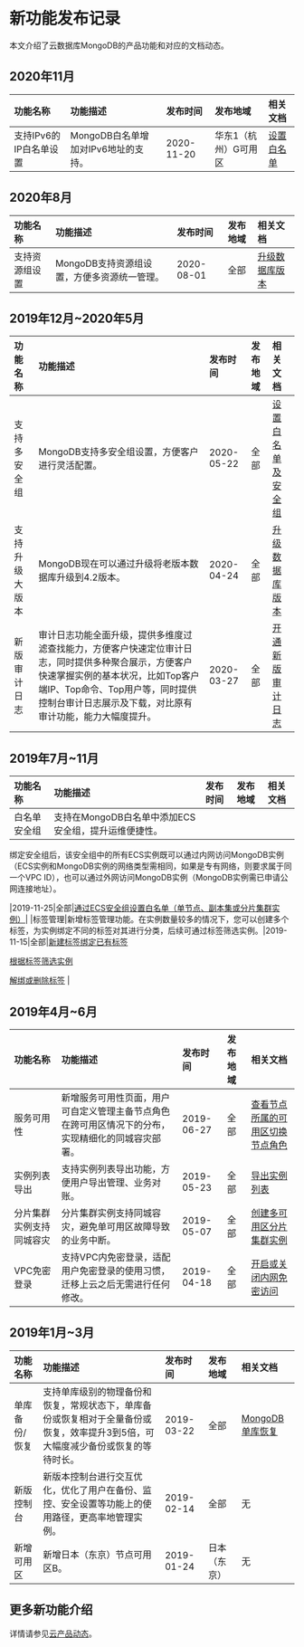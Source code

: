# 新功能发布记录

本文介绍了云数据库MongoDB的产品功能和对应的文档动态。

## 2020年11月

|功能名称|功能描述|发布时间|发布地域|相关文档|
|:---|:---|:---|:---|:---|
|支持IPv6的IP白名单设置|MongoDB白名单增加对IPv6地址的支持。|2020-11-20|华东1（杭州）G可用区|[设置白名单](/intl.zh-CN/副本集快速入门/设置白名单.md)|

## 2020年8月

|功能名称|功能描述|发布时间|发布地域|相关文档|
|:---|:---|:---|:---|:---|
|支持资源组设置|MongoDB支持资源组设置，方便多资源统一管理。|2020-08-01|全部|[升级数据库版本](/intl.zh-CN/用户指南/实例管理/数据库升级/升级数据库版本.md)|

## 2019年12月~2020年5月

|功能名称|功能描述|发布时间|发布地域|相关文档|
|:---|:---|:---|:---|:---|
|支持多安全组|MongoDB支持多安全组设置，方便客户进行灵活配置。|2020-05-22|全部|[设置白名单及安全组](/intl.zh-CN/用户指南/数据安全性/设置白名单及安全组.md)|
|支持升级大版本|MongoDB现在可以通过升级将老版本数据库升级到4.2版本。|2020-04-24|全部|[升级数据库版本](/intl.zh-CN/用户指南/实例管理/数据库升级/升级数据库版本.md)|
|新版审计日志|审计日志功能全面升级，提供多维度过滤查找能力，方便客户快速定位审计日志，同时提供多种聚合展示，方便客户快速掌握实例的基本状况，比如Top客户端IP、Top命令、Top用户等，同时提供控制台审计日志展示及下载，对比原有审计功能，能力大幅度提升。|2020-03-27|全部|[开通新版审计日志](/intl.zh-CN/用户指南/数据安全性/新版审计日志/开通新版审计日志.md)|

## 2019年7月~11月

|功能名称|功能描述|发布时间|发布地域|相关文档|
|:---|:---|:---|:---|:---|
|白名单安全组|支持在MongoDB白名单中添加ECS安全组，提升运维便捷性。

绑定安全组后，该安全组中的所有ECS实例既可以通过内网访问MongoDB实例（ECS实例和MongoDB实例的网络类型需相同，如果是专有网络，则要求属于同一个VPC ID），也可以通过外网访问MongoDB实例（MongoDB实例需已申请公网连接地址）。

|2019-11-25|全部|[通过ECS安全组设置白名单（单节点、副本集或分片集群实例）](/intl.zh-CN/用户指南/数据安全性/设置白名单及安全组.mdsection_fwu_oit_4dc)|
|标签管理|新增标签管理功能。在实例数量较多的情况下，您可以创建多个标签，为实例绑定不同的标签对其进行分类，后续可通过标签筛选实例。|2019-11-15|全部|[新建标签](/intl.zh-CN/用户指南/标签管理/新建标签.md)[绑定已有标签](t1842130.md#)

[根据标签筛选实例](/intl.zh-CN/用户指南/标签管理/根据标签筛选实例.md)

[解绑或删除标签](/intl.zh-CN/用户指南/标签管理/解绑或删除标签.md) |

## 2019年4月~6月

|功能名称|功能描述|发布时间|发布地域|相关文档|
|:---|:---|:---|:---|:---|
|服务可用性|新增服务可用性页面，用户可自定义管理主备节点角色在跨可用区情况下的分布，实现精细化的同城容灾部署。|2019-06-27|全部|[查看节点所属的可用区](/intl.zh-CN/用户指南/实例管理/查看节点所属的可用区.md)[切换节点角色](t763338.md#) |
|实例列表导出|支持实例列表导出功能，方便用户导出管理、业务对账。|2019-05-23|全部|[导出实例列表](/intl.zh-CN/用户指南/实例管理/导出实例列表.md)|
|分片集群实例支持同城容灾|分片集群实例支持同城容灾，避免单可用区故障导致的业务中断。|2019-05-07|全部|[创建多可用区分片集群实例](/intl.zh-CN/用户指南/同城容灾解决方案/创建多可用区分片集群实例.md)|
|VPC免密登录|支持VPC内免密登录，适配用户免密登录的使用习惯，迁移上云之后无需进行任何修改。|2019-04-18|全部|[开启或关闭内网免密访问](/intl.zh-CN/用户指南/管理网络连接/开启或关闭内网免密访问.md)|

## 2019年1月~3月

|功能名称|功能描述|发布时间|发布地域|相关文档|
|:---|:---|:---|:---|:---|
|单库备份/恢复|支持单库级别的物理备份和恢复，常规状态下，单库备份或恢复相对于全量备份或恢复，效率提升3到5倍，可大幅度减少备份或恢复的等待时长。|2019-03-22|全部|[MongoDB单库恢复](/intl.zh-CN/用户指南/数据恢复/MongoDB单库恢复.md)|
|新版控制台|新版本控制台进行交互优化，优化了用户在备份、监控、安全设置等功能上的使用路径，更高率地管理实例。|2019-02-14|全部|无|
|新增可用区|新增日本（东京）节点可用区B。|2019-01-24|日本（东京）|无|

## 更多新功能介绍

详情请参见[云产品动态](https://www.alibabacloud.com/zh/news/product)。

